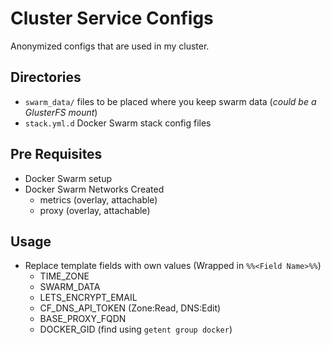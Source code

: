 # Cluster Service Configs
Anonymized configs that are used in my cluster.

## Directories
- `swarm_data/` files to be placed where you keep swarm data (*could be a GlusterFS mount*)
- `stack.yml.d` Docker Swarm stack config files

## Pre Requisites
- Docker Swarm setup
- Docker Swarm Networks Created
  - metrics (overlay, attachable)
  - proxy (overlay, attachable)

## Usage
- Replace template fields with own values (Wrapped in `%%<Field Name>%%`)
  - TIME_ZONE
  - SWARM_DATA
  - LETS_ENCRYPT_EMAIL
  - CF_DNS_API_TOKEN (Zone:Read, DNS:Edit)
  - BASE_PROXY_FQDN
  - DOCKER_GID (find using `getent group docker`)
